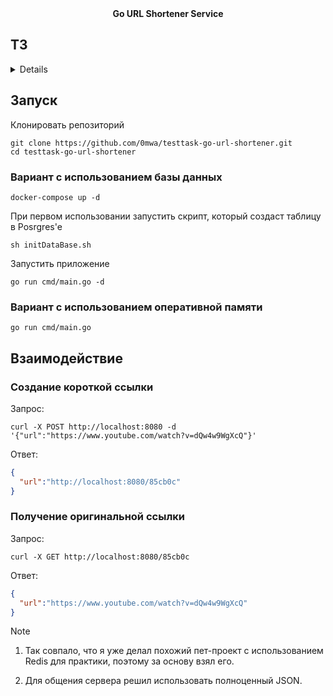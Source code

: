 <div align="center">
    <b>Go URL Shortener Service</b>
</div>


## ТЗ

<details close>
Требуется создать микросервис сокращения url. Длина сокращенного URL-адреса должна быть как 
можно короче. Сокращенный URL может содержать цифры (0-9) и буквы (a-z, A-Z) 

Эндпоинты: 

POST http://localhost:8080/ 

Request: (body): http://cjdr17afeihmk.biz/123/kdni9/z9d112423421 

Response: http://localhost:8080/qtj5opu 

GET 

Request (url query): http://localhost:8080/qtj5opu 

Response (body): http://cjdr17afeihmk.biz/123/kdni9/z9d112423421 

Микросервис должен уметь хранить информацию в памяти и в postgres в зависимости от флага 
запуска -d 
</details>

## Запуск

Клонировать репозиторий
```shell
git clone https://github.com/0mwa/testtask-go-url-shortener.git
cd testtask-go-url-shortener
```

### Вариант с использованием базы данных
```shell
docker-compose up -d 
```

При первом использовании запустить скрипт, который создаст таблицу в Posrgres'e 
```shell
sh initDataBase.sh
```

Запустить приложение
```shell
go run cmd/main.go -d
```

### Вариант с использованием оперативной памяти
```shell
go run cmd/main.go
```

## Взаимодействие

### Создание короткой ссылки
Запрос:
```shell
curl -X POST http://localhost:8080 -d '{"url":"https://www.youtube.com/watch?v=dQw4w9WgXcQ"}'
```
Ответ:
```JSON
{
  "url":"http://localhost:8080/85cb0c"
}
```

### Получение оригинальной ссылки 
Запрос:
```shell
curl -X GET http://localhost:8080/85cb0c
```
Ответ:
```JSON
{
  "url":"https://www.youtube.com/watch?v=dQw4w9WgXcQ"
}
```

> [!NOTE]
> 1) Так совпало, что я уже делал похожий пет-проект с использованием Redis для практики, поэтому за основу взял его. 
> 
> 2) Для общения сервера решил использовать полноценный JSON.


